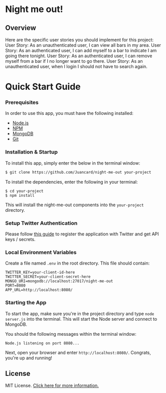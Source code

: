 # Night me out!

## Overview

Here are the specific user stories you should implement for this project:
User Story: As an unauthenticated user, I can view all bars in my area.
User Story: As an authenticated user, I can add myself to a bar to indicate I am going there tonight.
User Story: As an authenticated user, I can remove myself from a bar if I no longer want to go there.
User Story: As an unauthenticated user, when I login I should not have to search again.

# Quick Start Guide

### Prerequisites

In order to use this app, you must have the following installed:

- [Node.js](https://nodejs.org/)
- [NPM](https://nodejs.org/)
- [MongoDB](http://www.mongodb.org/)
- [Git](https://git-scm.com/)

### Installation & Startup

To install this app, simply enter the below in the terminal window:

```bash
$ git clone https://github.com/Juancard/night-me-out your-project
```

To install the dependencies, enter the following in your terminal:

```
$ cd your-project
$ npm install
```

This will install the night-me-out components into the `your-project` directory.

### Setup Twitter Authentication

Please follow [this guide](https://themepacific.com/how-to-generate-api-key-consumer-token-access-key-for-twitter-oauth/994/) to register the application with Twitter and get API keys / secrets.

### Local Environment Variables

Create a file named `.env` in the root directory. This file should contain:

```
TWITTER_KEY=your-client-id-here
TWITTER_SECRET=your-client-secret-here
MONGO_URI=mongodb://localhost:27017/night-me-out
PORT=8080
APP_URL=http://localhost:8080/
```

### Starting the App

To start the app, make sure you're in the project directory and type `node server.js` into the terminal. This will start the Node server and connect to MongoDB.

You should the following messages within the terminal window:

```
Node.js listening on port 8080...
```

Next, open your browser and enter `http://localhost:8080/`. Congrats, you're up and running!

## License

MIT License. [Click here for more information.](LICENSE.md)
